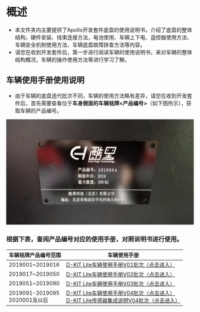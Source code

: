 # 概述

- 本文件夹内主要提供了Apollo开发套件底盘的使用说明书，介绍了底盘的整体结构，硬件安装、线束连接方法，电池使用、车辆上下电、遥控器使用方法、车辆安全机制使用方法、车辆底盘故障排查方法等内容。
- 请您在收到开发套件后，第一步进行阅读车辆的使用说明书，来对车辆的整体结构概况，车辆的操作使用方法等进行学习了解。

## 车辆使用手册使用说明

- 由于车辆的底盘迭代批次不同，车辆的使用方法略有差异，请您在收到开发套件后，首先需要查看位于**车身侧面的车辆铭牌<产品编号>**（如下图所示），获取车辆的产品编号。

![mingpai](images/mingpai.jpg)

### 根据下表，查阅产品编号对应的使用手册，对照说明书进行使用。

|**车辆铭牌产品编号范围**|**车辆使用手册**|
|---|---|
|2019001~2019016|[D-KIT Lite车辆使用手册V01批次（点击进入）](https://github.com/ApolloAuto/apollo/blob/r3.0.0/docs/specs/D-kit/Quick_Start_V01.md)|
|2019017~2019050|[D-KIT Lite车辆使用手册V02批次（点击进入）](https://github.com/ApolloAuto/apollo/blob/r3.0.0/docs/specs/D-kit/Quick_Start_V02.md)|
|2019051~2019090|[D-KIT Lite车辆使用手册V03批次（点击进入）](./Quick_Start_V03.md)|
|2019091-2019095<br>2020001及以后|[D-KIT Lite车辆使用手册V04批次（点击进入）](./Quick_Start_V04.md)<br>[D-KIT Lite传感器集成说明V04批次（点击进入）](./Apollo_D-kit_sensor_integration_V04.md)|
